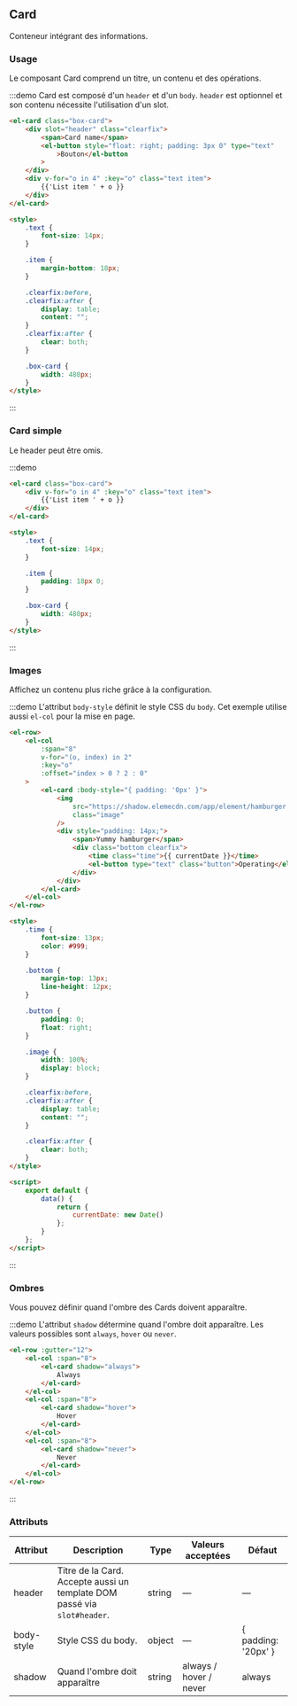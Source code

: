 ## Card

Conteneur intégrant des informations.

### Usage

Le composant Card comprend un titre, un contenu et des opérations.

:::demo Card est composé d'un `header` et d'un `body`. `header` est optionnel et son contenu nécessite l'utilisation d'un slot.

```html
<el-card class="box-card">
	<div slot="header" class="clearfix">
		<span>Card name</span>
		<el-button style="float: right; padding: 3px 0" type="text"
			>Bouton</el-button
		>
	</div>
	<div v-for="o in 4" :key="o" class="text item">
		{{'List item ' + o }}
	</div>
</el-card>

<style>
	.text {
		font-size: 14px;
	}

	.item {
		margin-bottom: 18px;
	}

	.clearfix:before,
	.clearfix:after {
		display: table;
		content: "";
	}
	.clearfix:after {
		clear: both;
	}

	.box-card {
		width: 480px;
	}
</style>
```

:::

### Card simple

Le header peut être omis.

:::demo

```html
<el-card class="box-card">
	<div v-for="o in 4" :key="o" class="text item">
		{{'List item ' + o }}
	</div>
</el-card>

<style>
	.text {
		font-size: 14px;
	}

	.item {
		padding: 18px 0;
	}

	.box-card {
		width: 480px;
	}
</style>
```

:::

### Images

Affichez un contenu plus riche grâce à la configuration.

:::demo L'attribut `body-style` définit le style CSS du `body`. Cet exemple utilise aussi `el-col` pour la mise en page.

```html
<el-row>
	<el-col
		:span="8"
		v-for="(o, index) in 2"
		:key="o"
		:offset="index > 0 ? 2 : 0"
	>
		<el-card :body-style="{ padding: '0px' }">
			<img
				src="https://shadow.elemecdn.com/app/element/hamburger.9cf7b091-55e9-11e9-a976-7f4d0b07eef6.png"
				class="image"
			/>
			<div style="padding: 14px;">
				<span>Yummy hamburger</span>
				<div class="bottom clearfix">
					<time class="time">{{ currentDate }}</time>
					<el-button type="text" class="button">Operating</el-button>
				</div>
			</div>
		</el-card>
	</el-col>
</el-row>

<style>
	.time {
		font-size: 13px;
		color: #999;
	}

	.bottom {
		margin-top: 13px;
		line-height: 12px;
	}

	.button {
		padding: 0;
		float: right;
	}

	.image {
		width: 100%;
		display: block;
	}

	.clearfix:before,
	.clearfix:after {
		display: table;
		content: "";
	}

	.clearfix:after {
		clear: both;
	}
</style>

<script>
	export default {
		data() {
			return {
				currentDate: new Date()
			};
		}
	};
</script>
```

:::

### Ombres

Vous pouvez définir quand l'ombre des Cards doivent apparaître.

:::demo L'attribut `shadow` détermine quand l'ombre doit apparaître. Les valeurs possibles sont `always`, `hover` ou `never`.

```html
<el-row :gutter="12">
	<el-col :span="8">
		<el-card shadow="always">
			Always
		</el-card>
	</el-col>
	<el-col :span="8">
		<el-card shadow="hover">
			Hover
		</el-card>
	</el-col>
	<el-col :span="8">
		<el-card shadow="never">
			Never
		</el-card>
	</el-col>
</el-row>
```

:::

### Attributs

| Attribut   | Description                                                              | Type   | Valeurs acceptées      | Défaut              |
| ---------- | ------------------------------------------------------------------------ | ------ | ---------------------- | ------------------- |
| header     | Titre de la Card. Accepte aussi un template DOM passé via `slot#header`. | string | —                      | —                   |
| body-style | Style CSS du body.                                                       | object | —                      | { padding: '20px' } |
| shadow     | Quand l'ombre doit apparaître                                            | string | always / hover / never | always              |
